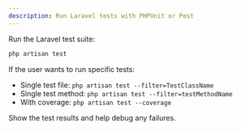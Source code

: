 ```yaml
---
description: Run Laravel tests with PHPUnit or Pest
---
```


Run the Laravel test suite:

```bash
php artisan test
```

If the user wants to run specific tests:
- Single test file: `php artisan test --filter=TestClassName`
- Single test method: `php artisan test --filter=testMethodName`
- With coverage: `php artisan test --coverage`

Show the test results and help debug any failures.
